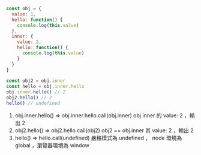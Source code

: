 ``` js
const obj = {
  value: 1,
  hello: function() {
    console.log(this.value)
  },
  inner: {
    value: 2,
    hello: function() {
      console.log(this.value)
    }
  }
}
  
const obj2 = obj.inner
const hello = obj.inner.hello
obj.inner.hello() // 2
obj2.hello() // 2
hello() // undefined
```

1) obj.inner.hello() => obj.inner.hello.call(obj.inner) obj.inner 的 value: 2 ，輸出 2
2) obj2.hello() => obj2.hello.call(obj2) obj2 == obj.inner 其 value: 2 ，輸出 2
3) hello() => hello.call(undefined) 嚴格模式為 undefined ， node 環境為 global ，瀏覽器環境為 window